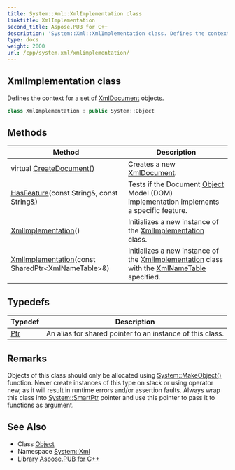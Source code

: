 ```yaml
---
title: System::Xml::XmlImplementation class
linktitle: XmlImplementation
second_title: Aspose.PUB for C++
description: 'System::Xml::XmlImplementation class. Defines the context for a set of XmlDocument objects in C++.'
type: docs
weight: 2000
url: /cpp/system.xml/xmlimplementation/
---
```

## XmlImplementation class


Defines the context for a set of [XmlDocument](../xmldocument/) objects.

```cpp
class XmlImplementation : public System::Object
```

## Methods

| Method | Description |
| --- | --- |
| virtual [CreateDocument](./createdocument/)() | Creates a new [XmlDocument](../xmldocument/). |
| [HasFeature](./hasfeature/)(const String\&, const String\&) | Tests if the Document [Object](../../system/object/) Model (DOM) implementation implements a specific feature. |
| [XmlImplementation](./xmlimplementation/)() | Initializes a new instance of the [XmlImplementation](./) class. |
| [XmlImplementation](./xmlimplementation/)(const SharedPtr\<XmlNameTable\>\&) | Initializes a new instance of the [XmlImplementation](./) class with the [XmlNameTable](../xmlnametable/) specified. |
## Typedefs

| Typedef | Description |
| --- | --- |
| [Ptr](./ptr/) | An alias for shared pointer to an instance of this class. |
## Remarks



Objects of this class should only be allocated using [System::MakeObject()](../../system/makeobject/) function. Never create instances of this type on stack or using operator new, as it will result in runtime errors and/or assertion faults. Always wrap this class into [System::SmartPtr](../../system/smartptr/) pointer and use this pointer to pass it to functions as argument. 

## See Also

* Class [Object](../../system/object/)
* Namespace [System::Xml](../)
* Library [Aspose.PUB for C++](../../)
